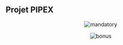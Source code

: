 ## Projet PIPEX

<p align="center">
  <img src="https://cdn.discordapp.com/attachments/889061317321838627/1167114273294667847/pipex.png?ex=654cf2de&is=653a7dde&hm=f99283b7522f4038a17ef688ce27092cd355089a45dac615f7ca976254eb5f73&" alt="mandatory"/>
</p>

<p align="center">
  <img src="https://cdn.discordapp.com/attachments/889061317321838627/1167116006779539456/pipex_b.drawio.png?ex=654cf47b&is=653a7f7b&hm=c3ef5c6b09ffd5b42bf7f54672de5098ea2c8f9643ed3773abdaaaef98767ea1&" alt="bonus"/>
</p>